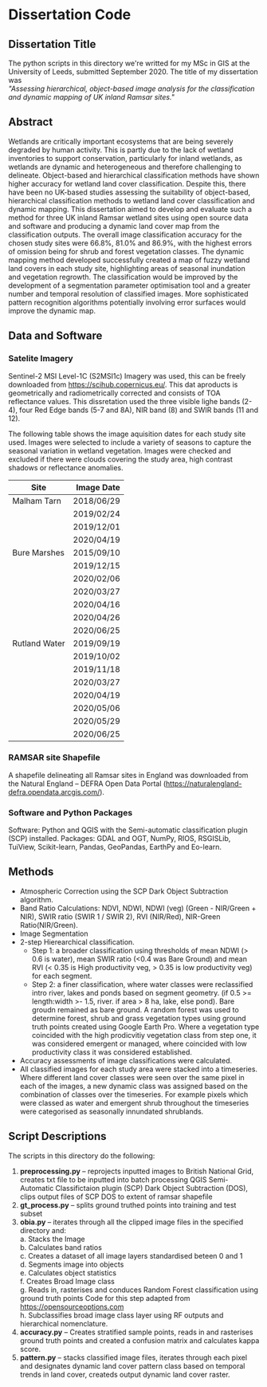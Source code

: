 # Dissertation Code

## Dissertation Title
The python scripts in this directory we're writted for my MSc in GIS at the University of Leeds, submitted September 2020. The title of my dissertation was  
*"Assessing hierarchical, object-based image analysis for the classification and dynamic mapping of UK inland Ramsar sites."*

## Abstract
Wetlands are critically important ecosystems that are being severely degraded by human activity. This is partly due to the lack of wetland inventories to support conservation, particularly for inland wetlands, as wetlands are dynamic and heterogeneous and therefore challenging to delineate. Object-based and hierarchical classification methods have shown higher accuracy for wetland land cover classification. Despite this, there have been no UK-based studies assessing the suitability of object-based, hierarchical classification methods to wetland land cover classification and dynamic mapping. This dissertation aimed to develop and evaluate such a method for three UK inland Ramsar wetland sites using open source data and software and producing a dynamic land cover map from the classification outputs. The overall image classification accuracy for the chosen study sites were 66.8%, 81.0% and 86.9%, with the highest errors of omission being for shrub and forest vegetation classes. The dynamic mapping method developed successfully created a map of fuzzy wetland land covers in each study site, highlighting areas of seasonal inundation and vegetation regrowth. The classification would be improved by the development of a segmentation parameter optimisation tool and a greater number and temporal resolution of classified images. More sophisticated pattern recognition algorithms potentially involving error surfaces would improve the dynamic map.

## Data and Software
### Satelite Imagery
Sentinel-2 MSI Level-1C (S2MSI1c) Imagery was used, this can be freely downloaded from https://scihub.copernicus.eu/. This dat aproducts is geometrically and radiometrically corrected and consists of TOA reflectance values. This dissretation used the three visible lighe bands (2-4), four Red Edge bands (5-7 and 8A), NIR band (8) and SWIR bands (11 and 12).

The following table shows the image aquisition dates for each study site used. Images were selected to include a variety of seasons to capture the seasonal variation in wetland vegetation. Images were checked and excluded if there were clouds covering the study area, high contrast shadows or reflectance anomalies.

| Site        |Image Date   |  
|------------ |------------:|  
| Malham Tarn	| 2018/06/29  |   
| 	          | 2019/02/24  |   
|             | 2019/12/01  |   
|             | 2020/04/19  |   
| Bure Marshes| 2015/09/10  |   
| 	          | 2019/12/15  |   
| 	          | 2020/02/06  |   
| 	          | 2020/03/27  |   
| 	          | 2020/04/16  |   
| 	          | 2020/04/26  |   
| 	          | 2020/06/25  |   
| Rutland Water| 	2019/09/19|   
| 	          | 2019/10/02  |   
| 	          | 2019/11/18  |   
| 	          | 2020/03/27  |   
|           	| 2020/04/19  |   
|           	| 2020/05/06  |   
| 	          | 2020/05/29  |   
|           	| 2020/06/25  |   

### RAMSAR site Shapefile
A shapefile delineating all Ramsar sites in England was downloaded from the Natural England – DEFRA Open Data Portal (https://naturalengland-defra.opendata.arcgis.com/). 

### Software and Python Packages
Software: Python and QGIS with the Semi-automatic classification plugin (SCP) installed.
Packages: GDAL and OGT, NumPy, RIOS, RSGISLib, TuiView, Scikit-learn, Pandas, GeoPandas, EarthPy and Eo-learn.

## Methods
* Atmospheric Correction using the SCP Dark Object Subtraction algorithm.  
* Band Ratio Calculations: NDVI, NDWI, NDWI (veg) (Green - NIR/Green + NIR), SWIR ratio (SWIR 1 / SWIR 2), RVI (NIR/Red), NIR-Green Ratio(NIR/Green).  
* Image Segmentation   
* 2-step Hierearchical classification.  
  * Step 1: a broader classification using thresholds of mean NDWI (> 0.6 is water), mean SWIR ratio (<0.4 was Bare Ground) and mean RVI (< 0.35 is High productivity veg, > 0.35 is low productivity veg) for each segment.  
  * Step 2: a finer classification, where water classes were reclassified intro river, lakes and ponds based on segment geometry. (if 0.5 >= length:width >- 1.5, river. if area > 8 ha, lake, else pond). Bare groudn remained as bare ground. A random forest was used to determine forest, shrub and grass vegetation types using ground truth points created using Google Earth Pro. Where a vegetation type coincided with the high prodicvitiy vegetation class from step one, it was considered emergent or managed, where coincided with low productivity class it was considered established.  
* Accuracy assessments of image classifications were calculated.  
* All classified images for each study area were stacked into a timeseries. Where different land cover classes were seen over the same pixel in each of the images, a new dynamic class was assigned based on the combination of classes over the timeseries. For example pixels which were classed as water and emergent shrub throughout the timeseries were categorised as seasonally innundated shrublands.  

## Script Descriptions
The scripts in this directory do the following:
1. **preprocessing.py** – reprojects inputted images to British National Grid, creates txt file to be inputted into batch processing QGIS Semi-Automatic Classifictaion plugin (SCP) Dark Object Subtraction (DOS), clips output files of SCP DOS to extent of ramsar shapefile
2. **gt_process.py** – splits ground truthed points into training and test subset
3. **obia.py** – iterates through all the clipped image files in the specified directory and:  
  a. Stacks the Image  
  b. Calculates band ratios  
  c. Creates a dataset of all image layers standardised beteen 0 and 1  
  d. Segments image into objects  
  e. Calculates object statistics  
  f. Creates Broad Image class  
  g. Reads in, rasterises and conduces Random Forest classification using ground truth points Code for this step adapted from https://opensourceoptions.com  
  h. Subclassifies broad image class layer using RF outputs and hierarchical nomenclature.  
4. **accuracy.py** – Creates stratified sample points, reads in and rasterises ground truth points and created a confusion matrix and calculates kappa score.
5. **pattern.py** – stacks classified image files, iterates through each pixel and designates dynamic land cover pattern class based on temporal trends in land cover, createds output dynamic land cover raster.


